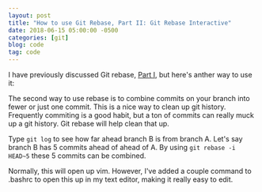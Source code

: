 ```yaml
---
layout: post
title: "How to use Git Rebase, Part II: Git Rebase Interactive"
date: 2018-06-15 05:00:00 -0500
categories: [git]
blog: code
tag: code
---
```


I have previously discussed Git rebase, [Part I](/how-to-use-git-rebase), but here's anther way to use it:

The second way to use rebase is to combine commits on your branch into fewer or just one commit. This is a nice way to clean up git history. Frequently commiting is a good habit, but a ton of commits can really muck up a git history. Git rebase will help clean that up.

Type `git log` to see how far ahead branch B is from branch A. Let's say branch B has 5 commits ahead of ahead of A. By using `git rebase -i HEAD~5` these 5 commits can be combined.

Normally, this will open up vim. However, I've added a couple command to .bashrc to open this up in my text editor, making it really easy to edit.


